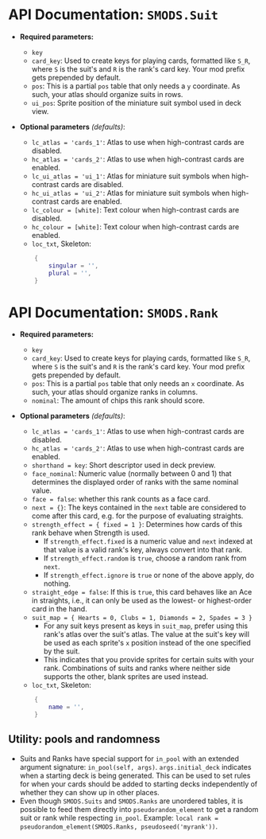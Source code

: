 # API Documentation: `SMODS.Suit`
- **Required parameters:**
	- `key`
    - `card_key`: Used to create keys for playing cards, formatted like `S_R`, where `S` is the suit's and `R` is the rank's card key. Your mod prefix gets prepended by default.
    - `pos`: This is a partial `pos` table that only needs a `y` coordinate. As such, your atlas should organize suits in rows.
    - `ui_pos`: Sprite position of the miniature suit symbol used in deck view.

- **Optional parameters** *(defaults)*:
    - `lc_atlas = 'cards_1'`: Atlas to use when high-contrast cards are disabled.
    - `hc_atlas = 'cards_2'`: Atlas to use when high-contrast cards are enabled.
    - `lc_ui_atlas = 'ui_1'`: Atlas for miniature suit symbols when high-contrast cards are disabled.
    - `hc_ui_atlas = 'ui_2'`: Atlas for miniature suit symbols when high-contrast cards are enabled.
    - `lc_colour = [white]`: Text colour when high-contrast cards are disabled.
    - `hc_colour = [white]`: Text colour when high-contrast cards are enabled.
    - `loc_txt`, Skeleton: 
    ```lua
		{
			singular = '',
            plural = '',
		}
	```
    
# API Documentation: `SMODS.Rank`
- **Required parameters:**
	- `key`
    - `card_key`: Used to create keys for playing cards, formatted like `S_R`, where `S` is the suit's and `R` is the rank's card key. Your mod prefix gets prepended by default.
    - `pos`: This is a partial `pos` table that only needs an `x` coordinate. As such, your atlas should organize ranks in columns.
    - `nominal`: The amount of chips this rank should score.

- **Optional parameters** *(defaults)*:
    - `lc_atlas = 'cards_1'`: Atlas to use when high-contrast cards are disabled.
    - `hc_atlas = 'cards_2'`: Atlas to use when high-contrast cards are enabled.
    - `shorthand = key`: Short descriptor used in deck preview.
    - `face_nominal`: Numeric value (normally between 0 and 1) that determines the displayed order of ranks with the same nominal value.
    - `face = false`: whether this rank counts as a face card.
    - `next = {}`: The keys contained in the `next` table are considered to come after this card, e.g. for the purpose of evaluating straights.
    - `strength_effect = { fixed = 1 }`: Determines how cards of this rank behave when Strength is used.
        - If `strength_effect.fixed` is a numeric value and `next` indexed at that value is a valid rank's key, always convert into that rank.
        - If `strength_effect.random` is `true`, choose a random rank from `next`.
        - If `strength_effect.ignore` is `true` or none of the above apply, do nothing.
    - `straight_edge = false`: If this is `true`, this card behaves like an Ace in straights, i.e., it can only be used as the lowest- or highest-order card in the hand.
    - `suit_map = { Hearts = 0, Clubs = 1, Diamonds = 2, Spades = 3 }`
        - For any suit keys present as keys in `suit_map`, prefer using this rank's atlas over the suit's atlas. The value at the suit's key will be used as each sprite's `x` position instead of the one specified by the suit.
        - This indicates that you provide sprites for certain suits with your rank. Combinations of suits and ranks where neither side supports the other, blank sprites are used instead.
    - `loc_txt`, Skeleton: 
    ```lua
		{
			name = '',
		}
	```

## Utility: pools and randomness
- Suits and Ranks have special support for `in_pool` with an extended argument signature: `in_pool(self, args)`. `args.initial_deck` indicates when a starting deck is being generated. This can be used to set rules for when your cards should be added to starting decks independently of whether they can show up in other places. 
- Even though `SMODS.Suits` and `SMODS.Ranks` are unordered tables, it is possible to feed them directly into `pseudorandom_element` to get a random suit or rank while respecting `in_pool`. Example: `local rank = pseudorandom_element(SMODS.Ranks, pseudoseed('myrank'))`.